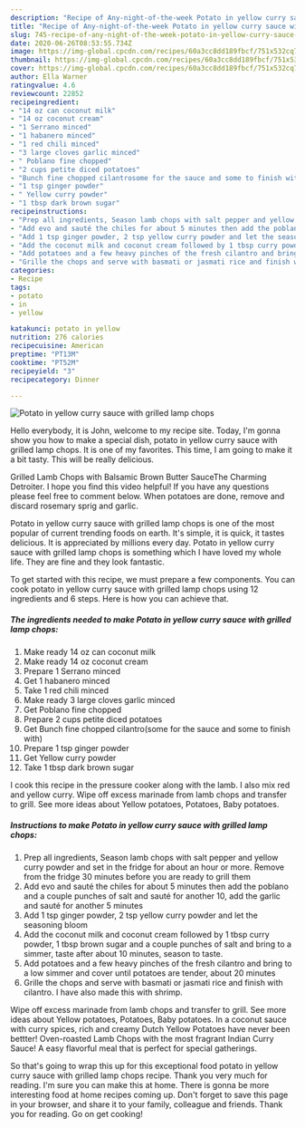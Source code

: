 ```yaml
---
description: "Recipe of Any-night-of-the-week Potato in yellow curry sauce with grilled lamp chops"
title: "Recipe of Any-night-of-the-week Potato in yellow curry sauce with grilled lamp chops"
slug: 745-recipe-of-any-night-of-the-week-potato-in-yellow-curry-sauce-with-grilled-lamp-chops
date: 2020-06-26T08:53:55.734Z
image: https://img-global.cpcdn.com/recipes/60a3cc8dd189fbcf/751x532cq70/potato-in-yellow-curry-sauce-with-grilled-lamp-chops-recipe-main-photo.jpg
thumbnail: https://img-global.cpcdn.com/recipes/60a3cc8dd189fbcf/751x532cq70/potato-in-yellow-curry-sauce-with-grilled-lamp-chops-recipe-main-photo.jpg
cover: https://img-global.cpcdn.com/recipes/60a3cc8dd189fbcf/751x532cq70/potato-in-yellow-curry-sauce-with-grilled-lamp-chops-recipe-main-photo.jpg
author: Ella Warner
ratingvalue: 4.6
reviewcount: 22852
recipeingredient:
- "14 oz can coconut milk"
- "14 oz coconut cream"
- "1 Serrano minced"
- "1 habanero minced"
- "1 red chili minced"
- "3 large cloves garlic minced"
- " Poblano fine chopped"
- "2 cups petite diced potatoes"
- "Bunch fine chopped cilantrosome for the sauce and some to finish with"
- "1 tsp ginger powder"
- " Yellow curry powder"
- "1 tbsp dark brown sugar"
recipeinstructions:
- "Prep all ingredients, Season lamb chops with salt pepper and yellow curry powder and set in the fridge for about an hour or more. Remove from the fridge 30 minutes before you are ready to grill them"
- "Add evo and sauté the chiles for about 5 minutes then add the poblano and a couple punches of salt and sauté for another 10, add the garlic and sauté for another 5 minutes"
- "Add 1 tsp ginger powder, 2 tsp yellow curry powder and let the seasoning bloom"
- "Add the coconut milk and coconut cream followed by 1 tbsp curry powder, 1 tbsp brown sugar and a couple punches of salt and bring to a simmer, taste after about 10 minutes, season to taste."
- "Add potatoes and a few heavy pinches of the fresh cilantro and bring to a low simmer and cover until potatoes are tender, about 20 minutes"
- "Grille the chops and serve with basmati or jasmati rice and finish with cilantro. I have also made this with shrimp."
categories:
- Recipe
tags:
- potato
- in
- yellow

katakunci: potato in yellow 
nutrition: 276 calories
recipecuisine: American
preptime: "PT13M"
cooktime: "PT52M"
recipeyield: "3"
recipecategory: Dinner

---
```



![Potato in yellow curry sauce with grilled lamp chops](https://img-global.cpcdn.com/recipes/60a3cc8dd189fbcf/751x532cq70/potato-in-yellow-curry-sauce-with-grilled-lamp-chops-recipe-main-photo.jpg)

Hello everybody, it is John, welcome to my recipe site. Today, I'm gonna show you how to make a special dish, potato in yellow curry sauce with grilled lamp chops. It is one of my favorites. This time, I am going to make it a bit tasty. This will be really delicious.

Grilled Lamb Chops with Balsamic Brown Butter SauceThe Charming Detroiter. I hope you find this video helpful! If you have any questions please feel free to comment below. When potatoes are done, remove and discard rosemary sprig and garlic.

Potato in yellow curry sauce with grilled lamp chops is one of the most popular of current trending foods on earth. It's simple, it is quick, it tastes delicious. It is appreciated by millions every day. Potato in yellow curry sauce with grilled lamp chops is something which I have loved my whole life. They are fine and they look fantastic.


To get started with this recipe, we must prepare a few components. You can cook potato in yellow curry sauce with grilled lamp chops using 12 ingredients and 6 steps. Here is how you can achieve that.

<!--inarticleads1-->

##### The ingredients needed to make Potato in yellow curry sauce with grilled lamp chops:

1. Make ready 14 oz can coconut milk
1. Make ready 14 oz coconut cream
1. Prepare 1 Serrano minced
1. Get 1 habanero minced
1. Take 1 red chili minced
1. Make ready 3 large cloves garlic minced
1. Get  Poblano fine chopped
1. Prepare 2 cups petite diced potatoes
1. Get Bunch fine chopped cilantro(some for the sauce and some to finish with)
1. Prepare 1 tsp ginger powder
1. Get  Yellow curry powder
1. Take 1 tbsp dark brown sugar


I cook this recipe in the pressure cooker along with the lamb. I also mix red and yellow curry. Wipe off excess marinade from lamb chops and transfer to grill. See more ideas about Yellow potatoes, Potatoes, Baby potatoes. 

<!--inarticleads2-->

##### Instructions to make Potato in yellow curry sauce with grilled lamp chops:

1. Prep all ingredients, Season lamb chops with salt pepper and yellow curry powder and set in the fridge for about an hour or more. Remove from the fridge 30 minutes before you are ready to grill them
1. Add evo and sauté the chiles for about 5 minutes then add the poblano and a couple punches of salt and sauté for another 10, add the garlic and sauté for another 5 minutes
1. Add 1 tsp ginger powder, 2 tsp yellow curry powder and let the seasoning bloom
1. Add the coconut milk and coconut cream followed by 1 tbsp curry powder, 1 tbsp brown sugar and a couple punches of salt and bring to a simmer, taste after about 10 minutes, season to taste.
1. Add potatoes and a few heavy pinches of the fresh cilantro and bring to a low simmer and cover until potatoes are tender, about 20 minutes
1. Grille the chops and serve with basmati or jasmati rice and finish with cilantro. I have also made this with shrimp.


Wipe off excess marinade from lamb chops and transfer to grill. See more ideas about Yellow potatoes, Potatoes, Baby potatoes. In a coconut sauce with curry spices, rich and creamy Dutch Yellow Potatoes have never been bettter! Oven-roasted Lamb Chops with the most fragrant Indian Curry Sauce! A easy flavorful meal that is perfect for special gatherings. 

So that's going to wrap this up for this exceptional food potato in yellow curry sauce with grilled lamp chops recipe. Thank you very much for reading. I'm sure you can make this at home. There is gonna be more interesting food at home recipes coming up. Don't forget to save this page in your browser, and share it to your family, colleague and friends. Thank you for reading. Go on get cooking!
